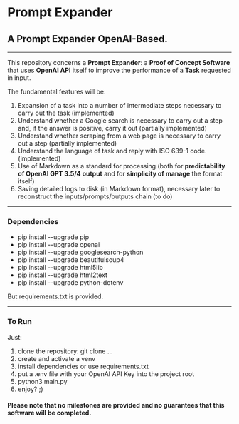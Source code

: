 # Prompt Expander

## A Prompt Expander OpenAI-Based.

---

This repository concerns a **Prompt Expander**: a **Proof of Concept Software** that uses **OpenAI API** itself to improve the performance of a **Task** requested in input.

The fundamental features will be:
1) Expansion of a task into a number of intermediate steps necessary to carry out the task (implemented)
2) Understand whether a Google search is necessary to carry out a step and, if the answer is positive, carry it out (partially implemented)
3) Understand whether scraping from a web page is necessary to carry out a step (partially implemented)
4) Understand the language of task and reply with ISO 639-1 code. (implemented)
5) Use of Markdown as a standard for processing (both for **predictability of OpenAI GPT 3.5/4 output** and for **simplicity of manage** the format itself)
6) Saving detailed logs to disk (in Markdown format), necessary later to reconstruct the inputs/prompts/outputs chain (to do)

---

### Dependencies
- pip install --upgrade pip
- pip install --upgrade openai
- pip install --upgrade googlesearch-python
- pip install --upgrade beautifulsoup4
- pip install --upgrade html5lib
- pip install --upgrade html2text
- pip install --upgrade python-dotenv

But requirements.txt is provided.

---

### To Run
Just:
1) clone the repository: git clone ...
2) create and activate a venv
3) install dependencies or use requirements.txt
4) put a .env file with your OpenAI API Key into the project root
5) python3 main.py
6) enjoy? ;)


#### Please note that no milestones are provided and no guarantees that this software will be completed.
